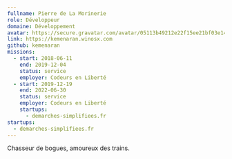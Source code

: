 ```yaml
---
fullname: Pierre de La Morinerie
role: Développeur
domaine: Développement
avatar: https://secure.gravatar.com/avatar/05113b49212e22f15ee21bf03e149d8e.jpg?s=512
link: https://kemenaran.winosx.com
github: kemenaran
missions:
  - start: 2018-06-11
    end: 2019-12-04
    status: service
    employer: Codeurs en Liberté
  - start: 2019-12-19
    end: 2022-06-30
    status: service
    employer: Codeurs en Liberté
    startups:
      - demarches-simplifiees.fr
startups:
  - demarches-simplifiees.fr
---
```

Chasseur de bogues, amoureux des trains.
